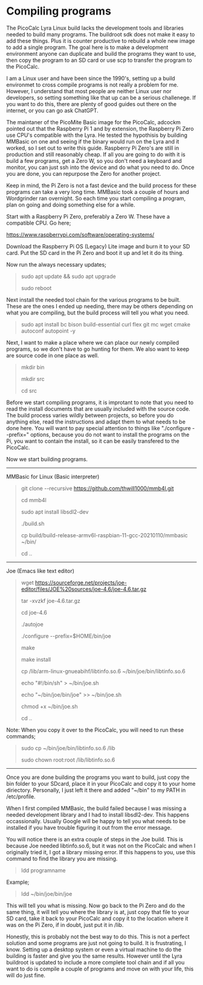 # Compiling programs

The PicoCalc Lyra Linux build lacks the development tools and libraries needed to build many programs. The buildroot sdk does not make it easy to add these things. Plus it is counter productive to rebuild a whole new image to add a single program. The goal here is to make a development environment anyone can duplicate and build the programs they want to use, then copy the program to an SD card or use scp to transfer the program to the PicoCalc.

I am a Linux user and have been since the 1990's, setting up a build environmet to cross compile programs is not really a problem for me. However, I understand that most people are neither Linux user nor developers, so setting something like that up can be a serious challenege. If you want to do this, there are plenty of good guides out there on the internet, or you can go ask ChatGPT.

The maintaner of the PicoMite Basic image for the PicoCalc, adcockm pointed out that the Raspberry Pi 1 and by extension, the Raspberry Pi Zero use CPU's compatible with the Lyra. He tested the hypothisis by building MMBasic on one and seeing if the binary would run on the Lyra and it worked, so I set out to write this guide. Raspberry Pi Zero's are still in production and still reasonably cheap. If all you are going to do with it is build a few programs, get a Zero W, so you don't need a keyboard and monitor, you can just ssh into the device and do what you need to do. Once you are done, you can repurpose the Zero for another project.

Keep in mind, the Pi Zero is not a fast device and the build process for these programs can take a very long time. MMBasic took a couple of hours and Wordgrinder ran overnight. So each time you start compiling a program, plan on going and doing something else for a while. 

Start with a Raspberry Pi Zero, preferably a Zero W. These have a compatible CPU. Go here;

https://www.raspberrypi.com/software/operating-systems/

Download the Raspberry Pi OS (Legacy) Lite image and burn it to your SD card. Put the SD card in the Pi Zero and boot it up and let it do its thing.

Now run the always necessary updates;

> sudo apt update && sudo apt upgrade
>
> sudo reboot

Next install the needed tool chain for the various programs to be built. These are the ones I ended up needing, there may be others depending on what you are compiling, but the build process will tell you what you need.

> sudo apt install bc bison build-essential curl flex git mc wget cmake autoconf autopoint -y

Next, I want to make a place where we can place our newly compiled programs, so we don't have to go hunting for them. We also want to keep are source code in one place as well.

> mkdir bin
>
> mkdir src
>
> cd src

Before we start compiling programs, it is improtant to note that you need to read the install documents that are usually included with the source code. The build process varies wildly between projects, so before you do anything else, read the instructions and adapt them to what needs to be done here. You will want to pay special attention to things like "./configure --prefix=" options, because you do not want to install the programs on the Pi, you want to contain the install, so it can be easily transfered to the PicoCalc.

Now we start building programs.

----------
MMBasic for Linux (Basic interpreter)
> git clone --recursive https://github.com/thwill1000/mmb4l.git
>
> cd mmb4l
>
> sudo apt install libsdl2-dev
>
> ./build.sh
>
> cp build/build-release-armv6l-raspbian-11-gcc-20210110/mmbasic ~/bin/
>
> cd ..

----------
Joe (Emacs like text editor)
> wget https://sourceforge.net/projects/joe-editor/files/JOE%20sources/joe-4.6/joe-4.6.tar.gz
>
> tar -xvzkf joe-4.6.tar.gz
>
> cd joe-4.6
>
> ./autojoe
>
> ./configure --prefix=$HOME/bin/joe
>
> make
>
> make install
>
> cp /lib/arm-linux-gnueabihf/libtinfo.so.6 ~/bin/joe/bin/libtinfo.so.6
>
> echo "#!/bin/sh" > ~/bin/joe.sh
>
> echo "~/bin/joe/bin/joe" >> ~/bin/joe.sh
>
> chmod +x ~/bin/joe.sh
>
> cd ..

Note: When you copy it over to the PicoCalc, you will need to run these commands;
> sudo cp ~/bin/joe/bin/libtinfo.so.6 /lib
>
> sudo chown root:root /lib/libtinfo.so.6

----------
Once you are done building the programs you want to build, just copy the bin folder to your SDcard, place it in your PicoCalc and copy it to your home diriectory. Personally, I just left it there and added "~/bin" to my PATH in /etc/profile.

When I first compiled MMBasic, the build failed because I was missing a needed development library and I had to install libsdl2-dev. This happens occassionally. Usually Google will be happy to tell you what needs to be installed if you have trouble figuring it out from the error message.

You will notice there is an extra couple of steps in the Joe build. This is because Joe needed libtinfo.so.6, but it was not on the PicoCalc and when I originally tried it, I got a library missing error. If this happens to you, use this command to find the library you are missing.

> ldd programname

Example;

> ldd ~/bin/joe/bin/joe

This will tell you what is missing. Now go back to the Pi Zero and do the same thing, it will tell you where the library is at, just copy that file to your SD card, take it back to your PicoCalc and copy it to the location where it was on the Pi Zero, if in doubt, just put it in /lib.

Honestly, this is probably not the best way to do this. This is not a perfect solution and some programs are just not going to build. It is frustrating, I know. Setting up a desktop system or even a virtual machine to do the building is faster and give you the same results. However until the Lyra buildroot is updated to include a more complete tool chain and if all you want to do is compile a couple of programs and move on with your life, this will do just fine.